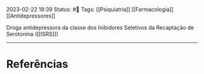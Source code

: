 2023-02-22 18:39
Status: #🌱 
Tags: [[Psiquiatria]] [[Farmacologia]] [[Antidepressores]]
<br/>

Droga antidepressora da classe dos Inibidores Seletivos da Recaptação de Serotonina ([[ISRS]])
____
# Referências

